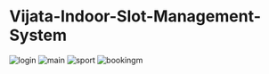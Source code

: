 # Vijata-Indoor-Slot-Management-System

![login](https://user-images.githubusercontent.com/43479446/106726729-ba00a580-6630-11eb-80b1-32b4239b86b0.png)
![main](https://user-images.githubusercontent.com/43479446/106727475-88d4a500-6631-11eb-87e7-f8207fa87ca5.png)
![sport](https://user-images.githubusercontent.com/43479446/106727529-968a2a80-6631-11eb-95e9-220c0abc1e74.png)
![bookingm](https://user-images.githubusercontent.com/43479446/106727075-1b287900-6631-11eb-85c9-1deda99001e5.png)
